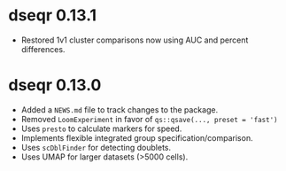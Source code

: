 # dseqr 0.13.1
* Restored 1v1 cluster comparisons now using AUC and percent differences.

# dseqr 0.13.0

* Added a `NEWS.md` file to track changes to the package.
* Removed `LoomExperiment` in favor of `qs::qsave(..., preset = 'fast')`
* Uses `presto` to calculate markers for speed.
* Implements flexible integrated group specification/comparison.
* Uses `scDblFinder` for detecting doublets.
* Uses UMAP for larger datasets (>5000 cells).
